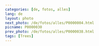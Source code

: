 ```yaml
---
categories: [de, fotos, alles]
lang: de
layout: photo
next_photo: /de/fotos/alles/P0000004.html
picname: P0000030
prev_photo: /de/fotos/alles/P0000038.html
tags: [Trees]
---
```

